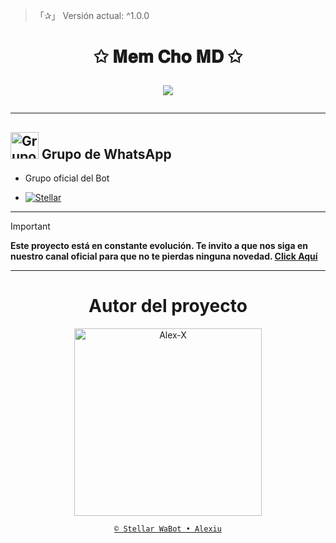 > 「✰」 Versión actual: ^1.0.0

<h1 align="center">✩ 𝐌𝐞𝐦 𝐂𝐡𝐨 𝐌𝐃 ✩</p>
<p>
        <img src = "https://stellarwa.xyz/files/1753048395196.jpg">
    </p>

---

## <img src="https://static.wikia.nocookie.net/nyancat/images/d/d3/Nyan-cat.gif/revision/latest/scale-to-width-down/400?cb=20131231222500&path-prefix=es" alt="Grupo" width="45" height="43"> Grupo de WhatsApp

- Grupo oficial del Bot

* <a href="https://stellarwa.xyz/memcho"><img alt="Stellar" src="https://img.shields.io/badge/Mem-Cho-25D366?style=for-the-badge&logo=whatsapp&logoColor=white"/></a>

---

> [!IMPORTANT]
> **Este proyecto está en constante evolución. Te invito a que nos siga en nuestro canal oficial para que no te pierdas ninguna novedad. [Click Aquí](https://stellarwa.xyz/channel)**

----

<div align="center">
  <h1 align="center">Autor del proyecto</h1>

<a href="https://github.com/miaoficial02"><img src="https://github.com/miaoficial02.png" width="300" height="300" alt="Alex-X"/></a>

[`© Stellar WaBot • Alexiu`](https://stellarwa.xyz/stellar)
